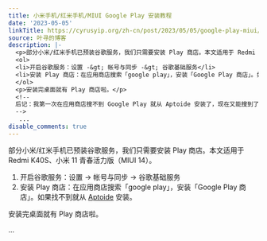 ```yaml
---
title: 小米手机/红米手机/MIUI Google Play 安装教程
date: '2023-05-05'
linkTitle: https://cyrusyip.org/zh-cn/post/2023/05/05/google-play-miui/
source: 叶寻的博客
description: |-
  <p>部分小米/红米手机已预装谷歌服务，我们只需要安装 Play 商店。本文适用于 Redmi K40S、小米 11 青春活力版（MIUI 14）。</p>
  <ol>
  <li>开启谷歌服务：设置 -&gt; 帐号与同步 -&gt; 谷歌基础服务</li>
  <li>安装 Play 商店：在应用商店搜索「google play」，安装「Google Play 商店」。如果找不到就从 <a href="https://en.aptoide.com/">Aptoide</a> 安装。</li>
  </ol>
  <p>安装完桌面就有 Play 商店啦。</p>
  <!--
  后记：我第一次在应用商店搜不到 Google Play 就从 Aptoide 安装了，现在又能搜到了，好奇怪。
  -->
   ...
disable_comments: true
---
```

<p>部分小米/红米手机已预装谷歌服务，我们只需要安装 Play 商店。本文适用于 Redmi K40S、小米 11 青春活力版（MIUI 14）。</p>
<ol>
<li>开启谷歌服务：设置 -&gt; 帐号与同步 -&gt; 谷歌基础服务</li>
<li>安装 Play 商店：在应用商店搜索「google play」，安装「Google Play 商店」。如果找不到就从 <a href="https://en.aptoide.com/">Aptoide</a> 安装。</li>
</ol>
<p>安装完桌面就有 Play 商店啦。</p>
<!--
后记：我第一次在应用商店搜不到 Google Play 就从 Aptoide 安装了，现在又能搜到了，好奇怪。
-->
 ...